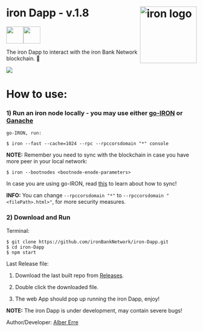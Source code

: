 # iron Dapp - v.1.8 <img align="right" src="https://github.com/ironBankNetwork/iron-core/blob/master/iron.png" height="150px" alt="iron logo">

<img src="https://png.icons8.com/color/40/000000/code-file.png" height="45"><img src="https://png.icons8.com/color/40/000000/imac.png" height="45">

The iron Dapp to interact with the iron Bank Network blockchain. 🚀

<img src="https://github.com/ironBankNetwork/iron-Dapp/blob/master/iron_screen.png">

# How to use:

### 1) Run an iron node locally - you may use either [go-IRON](https://github.com/ironBankNetwork/go-IRON) or [Ganache](http://truffleframework.com/ganache)
```
go-IRON, run:

$ iron --fast --cache=1024 --rpc --rpccorsdomain "*" console
```
  **NOTE:** Remember you need to sync with the blockchain in case you have more peer in your local network:

```
$ iron --bootnodes <bootnode-enode-parameters>
```
In case you are using go-IRON, read [this](https://github.com/ironBankNetwork-Developers/Documentation/blob/master/Building.md) to learn about how to sync!

  **INFO:** You can change `--rpccorsdomain "*"`  to  `--rpccorsdomain "<filePath>.html>"`, for more security measures.

### 2) Download and Run

Terminal:
```
$ git clone https://github.com/ironBankNetwork/iron-Dapp.git
$ cd iron-Dapp
$ npm start
```

Last Release file:
1) Download the last built repo from [Releases](https://github.com/ironBankNetwork/iron-Dapp/releases).

2) Double click the downloaded file.

3) The web App should pop up running the iron Dapp, enjoy! 


**NOTE:** The iron Dapp is under development, may contain severe bugs! 

Author/Developer: [Alber Erre](https://github.com/AlberErre)
